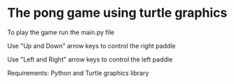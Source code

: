 <h1>The pong game using turtle graphics</h1>
<p> To play the game run the main.py file</p>
<p> Use "Up and Down" arrow keys to control the right paddle</p>
<p> Use "Left and Right" arrow keys to control the left paddle</p>
<p> Requirements: Python and Turtle graphics library</p>
